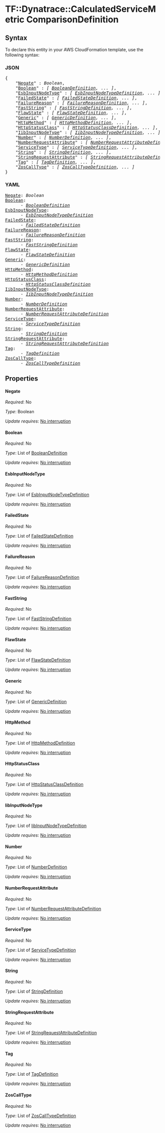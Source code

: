 # TF::Dynatrace::CalculatedServiceMetric ComparisonDefinition

## Syntax

To declare this entity in your AWS CloudFormation template, use the following syntax:

### JSON

<pre>
{
    "<a href="#negate" title="Negate">Negate</a>" : <i>Boolean</i>,
    "<a href="#boolean" title="Boolean">Boolean</a>" : <i>[ <a href="booleandefinition.md">BooleanDefinition</a>, ... ]</i>,
    "<a href="#esbinputnodetype" title="EsbInputNodeType">EsbInputNodeType</a>" : <i>[ <a href="esbinputnodetypedefinition.md">EsbInputNodeTypeDefinition</a>, ... ]</i>,
    "<a href="#failedstate" title="FailedState">FailedState</a>" : <i>[ <a href="failedstatedefinition.md">FailedStateDefinition</a>, ... ]</i>,
    "<a href="#failurereason" title="FailureReason">FailureReason</a>" : <i>[ <a href="failurereasondefinition.md">FailureReasonDefinition</a>, ... ]</i>,
    "<a href="#faststring" title="FastString">FastString</a>" : <i>[ <a href="faststringdefinition.md">FastStringDefinition</a>, ... ]</i>,
    "<a href="#flawstate" title="FlawState">FlawState</a>" : <i>[ <a href="flawstatedefinition.md">FlawStateDefinition</a>, ... ]</i>,
    "<a href="#generic" title="Generic">Generic</a>" : <i>[ <a href="genericdefinition.md">GenericDefinition</a>, ... ]</i>,
    "<a href="#httpmethod" title="HttpMethod">HttpMethod</a>" : <i>[ <a href="httpmethoddefinition.md">HttpMethodDefinition</a>, ... ]</i>,
    "<a href="#httpstatusclass" title="HttpStatusClass">HttpStatusClass</a>" : <i>[ <a href="httpstatusclassdefinition.md">HttpStatusClassDefinition</a>, ... ]</i>,
    "<a href="#iibinputnodetype" title="IibInputNodeType">IibInputNodeType</a>" : <i>[ <a href="iibinputnodetypedefinition.md">IibInputNodeTypeDefinition</a>, ... ]</i>,
    "<a href="#number" title="Number">Number</a>" : <i>[ <a href="numberdefinition.md">NumberDefinition</a>, ... ]</i>,
    "<a href="#numberrequestattribute" title="NumberRequestAttribute">NumberRequestAttribute</a>" : <i>[ <a href="numberrequestattributedefinition.md">NumberRequestAttributeDefinition</a>, ... ]</i>,
    "<a href="#servicetype" title="ServiceType">ServiceType</a>" : <i>[ <a href="servicetypedefinition.md">ServiceTypeDefinition</a>, ... ]</i>,
    "<a href="#string" title="String">String</a>" : <i>[ <a href="stringdefinition.md">StringDefinition</a>, ... ]</i>,
    "<a href="#stringrequestattribute" title="StringRequestAttribute">StringRequestAttribute</a>" : <i>[ <a href="stringrequestattributedefinition.md">StringRequestAttributeDefinition</a>, ... ]</i>,
    "<a href="#tag" title="Tag">Tag</a>" : <i>[ <a href="tagdefinition.md">TagDefinition</a>, ... ]</i>,
    "<a href="#zoscalltype" title="ZosCallType">ZosCallType</a>" : <i>[ <a href="zoscalltypedefinition.md">ZosCallTypeDefinition</a>, ... ]</i>
}
</pre>

### YAML

<pre>
<a href="#negate" title="Negate">Negate</a>: <i>Boolean</i>
<a href="#boolean" title="Boolean">Boolean</a>: <i>
      - <a href="booleandefinition.md">BooleanDefinition</a></i>
<a href="#esbinputnodetype" title="EsbInputNodeType">EsbInputNodeType</a>: <i>
      - <a href="esbinputnodetypedefinition.md">EsbInputNodeTypeDefinition</a></i>
<a href="#failedstate" title="FailedState">FailedState</a>: <i>
      - <a href="failedstatedefinition.md">FailedStateDefinition</a></i>
<a href="#failurereason" title="FailureReason">FailureReason</a>: <i>
      - <a href="failurereasondefinition.md">FailureReasonDefinition</a></i>
<a href="#faststring" title="FastString">FastString</a>: <i>
      - <a href="faststringdefinition.md">FastStringDefinition</a></i>
<a href="#flawstate" title="FlawState">FlawState</a>: <i>
      - <a href="flawstatedefinition.md">FlawStateDefinition</a></i>
<a href="#generic" title="Generic">Generic</a>: <i>
      - <a href="genericdefinition.md">GenericDefinition</a></i>
<a href="#httpmethod" title="HttpMethod">HttpMethod</a>: <i>
      - <a href="httpmethoddefinition.md">HttpMethodDefinition</a></i>
<a href="#httpstatusclass" title="HttpStatusClass">HttpStatusClass</a>: <i>
      - <a href="httpstatusclassdefinition.md">HttpStatusClassDefinition</a></i>
<a href="#iibinputnodetype" title="IibInputNodeType">IibInputNodeType</a>: <i>
      - <a href="iibinputnodetypedefinition.md">IibInputNodeTypeDefinition</a></i>
<a href="#number" title="Number">Number</a>: <i>
      - <a href="numberdefinition.md">NumberDefinition</a></i>
<a href="#numberrequestattribute" title="NumberRequestAttribute">NumberRequestAttribute</a>: <i>
      - <a href="numberrequestattributedefinition.md">NumberRequestAttributeDefinition</a></i>
<a href="#servicetype" title="ServiceType">ServiceType</a>: <i>
      - <a href="servicetypedefinition.md">ServiceTypeDefinition</a></i>
<a href="#string" title="String">String</a>: <i>
      - <a href="stringdefinition.md">StringDefinition</a></i>
<a href="#stringrequestattribute" title="StringRequestAttribute">StringRequestAttribute</a>: <i>
      - <a href="stringrequestattributedefinition.md">StringRequestAttributeDefinition</a></i>
<a href="#tag" title="Tag">Tag</a>: <i>
      - <a href="tagdefinition.md">TagDefinition</a></i>
<a href="#zoscalltype" title="ZosCallType">ZosCallType</a>: <i>
      - <a href="zoscalltypedefinition.md">ZosCallTypeDefinition</a></i>
</pre>

## Properties

#### Negate

_Required_: No

_Type_: Boolean

_Update requires_: [No interruption](https://docs.aws.amazon.com/AWSCloudFormation/latest/UserGuide/using-cfn-updating-stacks-update-behaviors.html#update-no-interrupt)

#### Boolean

_Required_: No

_Type_: List of <a href="booleandefinition.md">BooleanDefinition</a>

_Update requires_: [No interruption](https://docs.aws.amazon.com/AWSCloudFormation/latest/UserGuide/using-cfn-updating-stacks-update-behaviors.html#update-no-interrupt)

#### EsbInputNodeType

_Required_: No

_Type_: List of <a href="esbinputnodetypedefinition.md">EsbInputNodeTypeDefinition</a>

_Update requires_: [No interruption](https://docs.aws.amazon.com/AWSCloudFormation/latest/UserGuide/using-cfn-updating-stacks-update-behaviors.html#update-no-interrupt)

#### FailedState

_Required_: No

_Type_: List of <a href="failedstatedefinition.md">FailedStateDefinition</a>

_Update requires_: [No interruption](https://docs.aws.amazon.com/AWSCloudFormation/latest/UserGuide/using-cfn-updating-stacks-update-behaviors.html#update-no-interrupt)

#### FailureReason

_Required_: No

_Type_: List of <a href="failurereasondefinition.md">FailureReasonDefinition</a>

_Update requires_: [No interruption](https://docs.aws.amazon.com/AWSCloudFormation/latest/UserGuide/using-cfn-updating-stacks-update-behaviors.html#update-no-interrupt)

#### FastString

_Required_: No

_Type_: List of <a href="faststringdefinition.md">FastStringDefinition</a>

_Update requires_: [No interruption](https://docs.aws.amazon.com/AWSCloudFormation/latest/UserGuide/using-cfn-updating-stacks-update-behaviors.html#update-no-interrupt)

#### FlawState

_Required_: No

_Type_: List of <a href="flawstatedefinition.md">FlawStateDefinition</a>

_Update requires_: [No interruption](https://docs.aws.amazon.com/AWSCloudFormation/latest/UserGuide/using-cfn-updating-stacks-update-behaviors.html#update-no-interrupt)

#### Generic

_Required_: No

_Type_: List of <a href="genericdefinition.md">GenericDefinition</a>

_Update requires_: [No interruption](https://docs.aws.amazon.com/AWSCloudFormation/latest/UserGuide/using-cfn-updating-stacks-update-behaviors.html#update-no-interrupt)

#### HttpMethod

_Required_: No

_Type_: List of <a href="httpmethoddefinition.md">HttpMethodDefinition</a>

_Update requires_: [No interruption](https://docs.aws.amazon.com/AWSCloudFormation/latest/UserGuide/using-cfn-updating-stacks-update-behaviors.html#update-no-interrupt)

#### HttpStatusClass

_Required_: No

_Type_: List of <a href="httpstatusclassdefinition.md">HttpStatusClassDefinition</a>

_Update requires_: [No interruption](https://docs.aws.amazon.com/AWSCloudFormation/latest/UserGuide/using-cfn-updating-stacks-update-behaviors.html#update-no-interrupt)

#### IibInputNodeType

_Required_: No

_Type_: List of <a href="iibinputnodetypedefinition.md">IibInputNodeTypeDefinition</a>

_Update requires_: [No interruption](https://docs.aws.amazon.com/AWSCloudFormation/latest/UserGuide/using-cfn-updating-stacks-update-behaviors.html#update-no-interrupt)

#### Number

_Required_: No

_Type_: List of <a href="numberdefinition.md">NumberDefinition</a>

_Update requires_: [No interruption](https://docs.aws.amazon.com/AWSCloudFormation/latest/UserGuide/using-cfn-updating-stacks-update-behaviors.html#update-no-interrupt)

#### NumberRequestAttribute

_Required_: No

_Type_: List of <a href="numberrequestattributedefinition.md">NumberRequestAttributeDefinition</a>

_Update requires_: [No interruption](https://docs.aws.amazon.com/AWSCloudFormation/latest/UserGuide/using-cfn-updating-stacks-update-behaviors.html#update-no-interrupt)

#### ServiceType

_Required_: No

_Type_: List of <a href="servicetypedefinition.md">ServiceTypeDefinition</a>

_Update requires_: [No interruption](https://docs.aws.amazon.com/AWSCloudFormation/latest/UserGuide/using-cfn-updating-stacks-update-behaviors.html#update-no-interrupt)

#### String

_Required_: No

_Type_: List of <a href="stringdefinition.md">StringDefinition</a>

_Update requires_: [No interruption](https://docs.aws.amazon.com/AWSCloudFormation/latest/UserGuide/using-cfn-updating-stacks-update-behaviors.html#update-no-interrupt)

#### StringRequestAttribute

_Required_: No

_Type_: List of <a href="stringrequestattributedefinition.md">StringRequestAttributeDefinition</a>

_Update requires_: [No interruption](https://docs.aws.amazon.com/AWSCloudFormation/latest/UserGuide/using-cfn-updating-stacks-update-behaviors.html#update-no-interrupt)

#### Tag

_Required_: No

_Type_: List of <a href="tagdefinition.md">TagDefinition</a>

_Update requires_: [No interruption](https://docs.aws.amazon.com/AWSCloudFormation/latest/UserGuide/using-cfn-updating-stacks-update-behaviors.html#update-no-interrupt)

#### ZosCallType

_Required_: No

_Type_: List of <a href="zoscalltypedefinition.md">ZosCallTypeDefinition</a>

_Update requires_: [No interruption](https://docs.aws.amazon.com/AWSCloudFormation/latest/UserGuide/using-cfn-updating-stacks-update-behaviors.html#update-no-interrupt)

